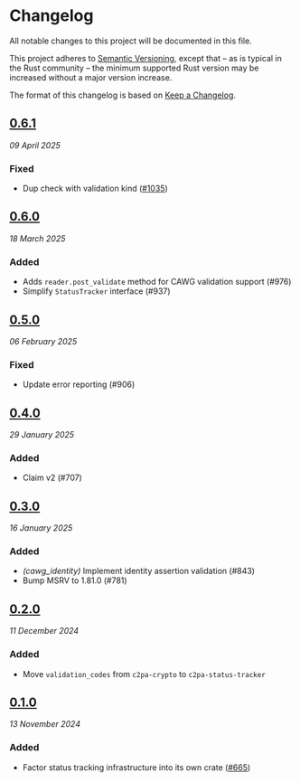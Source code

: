 # Changelog

All notable changes to this project will be documented in this file.

This project adheres to [Semantic Versioning](https://semver.org/spec/v2.0.0.html), except that – as is typical in the Rust community – the minimum supported Rust version may be increased without a major version increase.

The format of this changelog is based on [Keep a Changelog](https://keepachangelog.com/en/1.0.0/).

## [0.6.1](https://github.com/contentauth/c2pa-rs/compare/c2pa-status-tracker-v0.6.0...c2pa-status-tracker-v0.6.1)
_09 April 2025_

### Fixed

* Dup check with validation kind ([#1035](https://github.com/contentauth/c2pa-rs/pull/1035))

## [0.6.0](https://github.com/contentauth/c2pa-rs/compare/c2pa-status-tracker-v0.5.0...c2pa-status-tracker-v0.6.0)
_18 March 2025_

### Added

* Adds `reader.post_validate` method for CAWG validation support (#976)
* Simplify `StatusTracker` interface (#937)

## [0.5.0](https://github.com/contentauth/c2pa-rs/compare/c2pa-status-tracker-v0.4.0...c2pa-status-tracker-v0.5.0)
_06 February 2025_

### Fixed

* Update error reporting (#906)

## [0.4.0](https://github.com/contentauth/c2pa-rs/compare/c2pa-status-tracker-v0.3.0...c2pa-status-tracker-v0.4.0)
_29 January 2025_

### Added

* Claim v2 (#707)

## [0.3.0](https://github.com/contentauth/c2pa-rs/compare/c2pa-status-tracker-v0.2.0...c2pa-status-tracker-v0.3.0)
_16 January 2025_

### Added

* *(cawg_identity)* Implement identity assertion validation (#843)
* Bump MSRV to 1.81.0 (#781)

## [0.2.0](https://github.com/contentauth/c2pa-rs/compare/c2pa-status-tracker-v0.1.0...c2pa-status-tracker-v0.2.0)
_11 December 2024_

### Added

* Move `validation_codes` from `c2pa-crypto` to `c2pa-status-tracker`

## [0.1.0](https://github.com/contentauth/c2pa-rs/releases/tag/c2pa-status-tracker-v0.1.0)
_13 November 2024_

### Added

* Factor status tracking infrastructure into its own crate ([#665](https://github.com/contentauth/c2pa-rs/pull/665))
